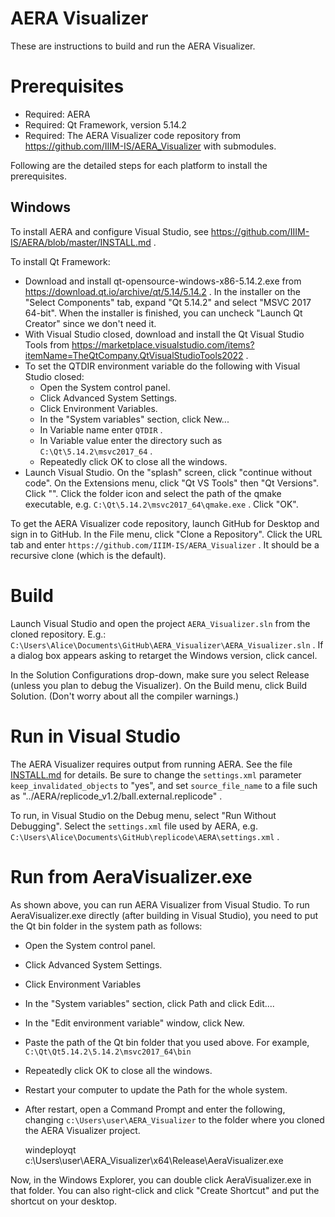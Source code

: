 AERA Visualizer
===============

These are instructions to build and run the AERA Visualizer.

Prerequisites
=============

* Required: AERA
* Required: Qt Framework, version 5.14.2
* Required: The AERA Visualizer code repository from https://github.com/IIIM-IS/AERA_Visualizer with submodules.

Following are the detailed steps for each platform to install the prerequisites.

## Windows
To install AERA and configure Visual Studio, see https://github.com/IIIM-IS/AERA/blob/master/INSTALL.md .

To install Qt Framework:

* Download and install qt-opensource-windows-x86-5.14.2.exe from https://download.qt.io/archive/qt/5.14/5.14.2 .
  In the installer on the "Select Components" tab, expand "Qt 5.14.2" and select "MSVC 2017 64-bit".
  When the installer is finished, you can uncheck "Launch Qt Creator" since we don't need it. 
* With Visual Studio closed, download and install the Qt Visual Studio Tools from
  https://marketplace.visualstudio.com/items?itemName=TheQtCompany.QtVisualStudioTools2022 .
* To set the QTDIR environment variable do the following with Visual Studio closed:
    * Open the System control panel.
    * Click Advanced System Settings.
    * Click Environment Variables.
    * In the "System variables" section, click New...
    * In Variable name enter `QTDIR` .
    * In Variable value enter the directory such as `C:\Qt\5.14.2\msvc2017_64` .
    * Repeatedly click OK to close all the windows.
* Launch Visual Studio. On the "splash" screen, click "continue without code". On the Extensions menu, click 
  "Qt VS Tools" then "Qt Versions". Click "<add new Qt version>". Click the folder icon and 
  select the path of the qmake executable, e.g. `C:\Qt\5.14.2\msvc2017_64\qmake.exe` . Click "OK".

To get the AERA Visualizer code repository, launch GitHub for Desktop and sign in to GitHub. In the File menu, 
click "Clone a Repository". Click the URL tab and enter `https://github.com/IIIM-IS/AERA_Visualizer` . 
It should be a recursive clone (which is the default).

Build
=====
Launch Visual Studio and open the project `AERA_Visualizer.sln` from the cloned repository. E.g.:
`C:\Users\Alice\Documents\GitHub\AERA_Visualizer\AERA_Visualizer.sln` .
If a dialog box appears asking to retarget the Windows version, click cancel. 

In the Solution Configurations drop-down, make sure you select Release (unless you plan to debug the Visualizer).
On the Build menu, click Build Solution. (Don't worry about all the compiler warnings.)

Run in Visual Studio
====================

The AERA Visualizer requires output from running AERA. See the file [INSTALL.md](https://github.com/IIIM-IS/AERA/blob/master/INSTALL.md)
for details. Be sure to change the `settings.xml` parameter `keep_invalidated_objects` to "yes", and set
`source_file_name` to a file such as "../AERA/replicode_v1.2/ball.external.replicode" .

To run, in Visual Studio on the Debug menu, select "Run Without Debugging". Select the `settings.xml` file used by AERA, e.g.
`C:\Users\Alice\Documents\GitHub\replicode\AERA\settings.xml` .

Run from AeraVisualizer.exe
===========================

As shown above, you can run AERA Visualizer from Visual Studio. To run AeraVisualizer.exe directly (after building in Visual Studio),
you need to put the Qt bin folder in the system path as follows:

* Open the System control panel.
* Click Advanced System Settings.
* Click Environment Variables
* In the "System variables" section, click Path and click Edit....
* In the "Edit environment variable" window, click New.
* Paste the path of the Qt bin folder that you used above. For example, `C:\Qt\Qt5.14.2\5.14.2\msvc2017_64\bin`
* Repeatedly click OK to close all the windows.
* Restart your computer to update the Path for the whole system.
* After restart, open a Command Prompt and enter the following, changing `c:\Users\user\AERA_Visualizer` to
  the folder where you cloned the AERA Visualizer project.

    windeployqt c:\Users\user\AERA_Visualizer\x64\Release\AeraVisualizer.exe

Now, in the Windows Explorer, you can double click AeraVisualizer.exe in that folder. You can also right-click and click
"Create Shortcut" and put the shortcut on your desktop.
